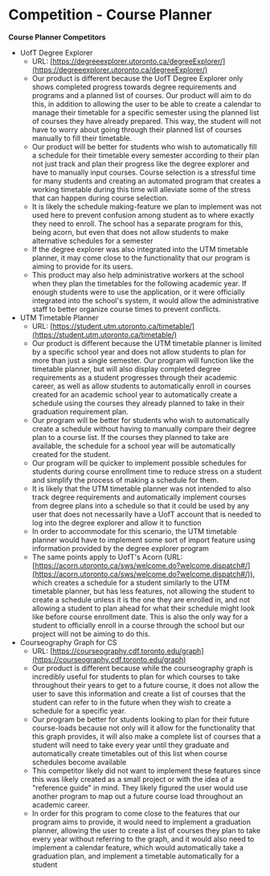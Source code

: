 # Competition - Course Planner

**Course Planner Competitors**

- UofT Degree Explorer
  - URL: [https://degreeexplorer.utoronto.ca/degreeExplorer/](https://degreeexplorer.utoronto.ca/degreeExplorer/)
  - Our product is different because the UofT Degree Explorer only shows completed progress towards degree requirements and programs and a planned list of courses. Our product will aim to do this, in addition to allowing the user to be able to create a calendar to manage their timetable for a specific semester using the planned list of courses they have already prepared. This way, the student will not have to worry about going through their planned list of courses manually to fill their timetable.
  - Our product will be better for students who wish to automatically fill a schedule for their timetable every semester according to their plan not just track and plan their progress like the degree explorer and have to manually input courses. Course selection is a stressful time for many students and creating an automated program that creates a working timetable during this time will alleviate some of the stress that can happen during course selection.
  - It is likely the schedule making-feature we plan to implement was not used here to prevent confusion among student as to where exactly they need to enroll. The school has a separate program for this, being acorn, but even that does not allow students to make alternative schedules for a semester
  - If the degree explorer was also integrated into the UTM timetable planner, it may come close to the functionality that our program is aiming to provide for its users.
  - This product may also help administrative workers at the school when they plan the timetables for the following academic year. If enough students were to use the application, or it were officially integrated into the school&#39;s system, it would allow the administrative staff to better organize course times to prevent conflicts.
- UTM Timetable Planner
  - URL: [https://student.utm.utoronto.ca/timetable/](https://student.utm.utoronto.ca/timetable/)
  - Our product is different because the UTM timetable planner is limited by a specific school year and does not allow students to plan for more than just a single semester. Our program will function like the timetable planner, but will also display completed degree requirements as a student progresses through their academic career, as well as allow students to automatically enroll in courses created for an academic school year to automatically create a schedule using the courses they already planned to take in their graduation requirement plan.
  - Our program will be better for students who wish to automatically create a schedule without having to manually compare their degree plan to a course list. If the courses they planned to take are available, the schedule for a school year will be automatically created for the student.
  - Our program will be quicker to implement possible schedules for students during course enrollment time to reduce stress on a student and simplify the process of making a schedule for them.
  - It is likely that the UTM timetable planner was not intended to also track degree requirements and automatically implement courses from degree plans into a schedule so that it could be used by any user that does not necessarily have a UofT account that is needed to log into the degree explorer and allow it to function
  - In order to accommodate for this scenario, the UTM timetable planner would have to implement some sort of import feature using information provided by the degree explorer program
  - The same points apply to UofT&#39;s Acorn (URL: [https://acorn.utoronto.ca/sws/welcome.do?welcome.dispatch#/](https://acorn.utoronto.ca/sws/welcome.do?welcome.dispatch#/)), which creates a schedule for a student similarly to the UTM timetable planner, but has less features, not allowing the student to create a schedule unless it is the one they are enrolled in, and not allowing a student to plan ahead for what their schedule might look like before course enrollment date. This is also the only way for a student to officially enroll in a course through the school but our project will not be aiming to do this.
- Courseography Graph for CS
  - URL: [https://courseography.cdf.toronto.edu/graph](https://courseography.cdf.toronto.edu/graph)
  - Our product is different because while the courseography graph is incredibly useful for students to plan for which courses to take throughout their years to get to a future course, it does not allow the user to save this information and create a list of courses that the student can refer to in the future when they wish to create a schedule for a specific year.
  - Our program be better for students looking to plan for their future course-loads because not only will it allow for the functionality that this graph provides, it will also make a complete list of courses that a student will need to take every year until they graduate and automatically create timetables out of this list when course schedules become available
  - This competitor likely did not want to implement these features since this was likely created as a small project or with the idea of a &quot;reference guide&quot; in mind. They likely figured the user would use another program to map out a future course load throughout an academic career.
  - In order for this program to come close to the features that our program aims to provide, it would need to implement a graduation planner, allowing the user to create a list of courses they plan to take every year without referring to the graph, and it would also need to implement a calendar feature, which would automatically take a graduation plan, and implement a timetable automatically for a student